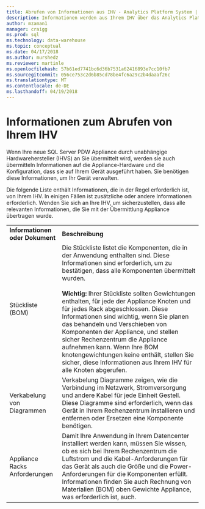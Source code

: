 ```yaml
---
title: Abrufen von Informationen aus IHV - Analytics Platform System | Microsoft Docs
description: Informationen werden aus Ihrem IHV über das Analytics Platform System-Gerät zu erhalten.
author: mzaman1
manager: craigg
ms.prod: sql
ms.technology: data-warehouse
ms.topic: conceptual
ms.date: 04/17/2018
ms.author: murshedz
ms.reviewer: martinle
ms.openlocfilehash: 57b61ed7741bc6d36b7531a62416893e7cc10fb7
ms.sourcegitcommit: 056ce753c2d6b85cd78be4fc6a29c2b4daaaf26c
ms.translationtype: MT
ms.contentlocale: de-DE
ms.lasthandoff: 04/19/2018
---
```

# <a name="information-to-obtain-from-your-ihv"></a>Informationen zum Abrufen von Ihrem IHV
Wenn Ihre neue SQL Server PDW Appliance durch unabhängige Hardwarehersteller (IHVS) an Sie übermittelt wird, werden sie auch übermitteln Informationen auf die Appliance-Hardware und die Konfiguration, dass sie auf Ihrem Gerät ausgeführt haben. Sie benötigen diese Informationen, um Ihr Gerät verwalten.  
  
Die folgende Liste enthält Informationen, die in der Regel erforderlich ist, von Ihrem IHV. In einigen Fällen ist zusätzliche oder andere Informationen erforderlich. Wenden Sie sich an Ihre IHV, um sicherzustellen, dass alle relevanten Informationen, die Sie mit der Übermittlung Appliance übertragen wurde.  
  
|||  
|-|-|  
|**Informationen oder Dokument**|**Beschreibung**|  
|Stückliste (BOM)|Die Stückliste listet die Komponenten, die in der Anwendung enthalten sind. Diese Informationen sind erforderlich, um zu bestätigen, dass alle Komponenten übermittelt wurden.<br /><br />**Wichtig:** Ihrer Stückliste sollten Gewichtungen enthalten, für jede der Appliance Knoten und für jedes Rack abgeschlossen. Diese Informationen sind wichtig, wenn Sie planen das behandeln und Verschieben von Komponenten der Appliance, und stellen sicher Rechenzentrum die Appliance aufnehmen kann. Wenn Ihre BOM knotengewichtungen keine enthält, stellen Sie sicher, diese Informationen aus Ihrem IHV für alle Knoten abgerufen.|  
|Verkabelung von Diagrammen|Verkabelung Diagramme zeigen, wie die Verbindung im Netzwerk, Stromversorgung und andere Kabel für jede Einheit Gestell. Diese Diagramme sind erforderlich, wenn das Gerät in Ihrem Rechenzentrum installieren und entfernen oder Ersetzen eine Komponente benötigen.|  
|Appliance Racks Anforderungen|Damit Ihre Anwendung in Ihrem Datencenter installiert werden kann, müssen Sie wissen, ob es sich bei Ihrem Rechenzentrum die Luftstrom und die Kabel-Anforderungen für das Gerät als auch die Größe und die Power-Anforderungen für die Komponenten erfüllt. Informationen finden Sie auch Rechnung von Materialien (BOM) oben Gewichte Appliance, was erforderlich ist, auch.|  
  
